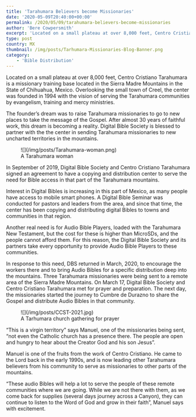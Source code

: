 ```yaml
---
title: 'Tarahumara Believers become Missionaries'
date: '2020-05-09T20:40:00+00:00'
permalink: /2020/05/09/tarahumara-believers-become-missionaries
author: 'Bere Cowpersmith'
excerpt: 'Located on a small plateau at over 8,000 feet, Centro Cristiano Tarahumara is a missionary training base located in the Sierra Madre Mountains in the State of Chihuahua, Mexico. Overlooking the small town of Creel, the center was founded in 1994 with the vision of serving the Tarahumara communities by evangelism, training and mercy ministries. The founder’s dream was to raise Tarahumara missionaries to go to new places to take the message of the Gospel. After almost 30 years of faithful work, this dream is becoming a reality...'
type: post
country: MX
thumbnail: /img/posts/Tarhumara-Missionaries-Blog-Banner.png
category:
    - 'Bible Distribution'
---
```

Located on a small plateau at over 8,000 feet, Centro Cristiano Tarahumara is a missionary training base located in the Sierra Madre Mountains in the State of Chihuahua, Mexico. Overlooking the small town of Creel, the center was founded in 1994 with the vision of serving the Tarahumara communities by evangelism, training and mercy ministries.

The founder’s dream was to raise Tarahumara missionaries to go to new places to take the message of the Gospel. After almost 30 years of faithful work, this dream is becoming a reality. Digital Bible Society is blessed to partner with the the center in sending Tarahumara missionaries to new uncharted territories in the mountains.

<figure class="wp-block-image size-full is-style-default">![](/img/posts/Tarahumara-woman.png)<figcaption>A Tarahumara woman</figcaption></figure>In September of 2019, Digital Bible Society and Centro Cristiano Tarahumara signed an agreement to have a copying and distribution center to serve the need for Bible access in that part of the Tarahumara mountains.

Interest in Digital Bibles is increasing in this part of Mexico, as many people have access to mobile smart phones. A Digital Bible Seminar was conducted for pastors and leaders from the area, and since that time, the center has been copying and distributing digital Bibles to towns and communities in that region.

Another real need is for Audio Bible Players, loaded with the Tarahumara New Testament, but the cost for these is higher than MicroSDs, and the people cannot afford them. For this reason, the Digital Bible Society and its partners take every opportunity to provide Audio Bible Players to these communities.

In response to this need, DBS returned in March, 2020, to encourage the workers there and to bring Audio Bibles for a specific distribution deep into the mountains. Three Tarahumara missionaries were being sent to a remote area of the Sierra Madre Mountains. On March 17, Digital Bible Society and Centro Cristiano Tarahumara met for prayer and preparation. The next day, the missionaries started the journey to Cumbre de Durazno to share the Gospel and distribute Audio Bibles in that community.

<figure class="wp-block-image size-large is-style-default">![](/img/posts/CCST-2021.jpg)<figcaption>A Tarhumara church gathering for prayer</figcaption></figure>“This is a virgin territory” says Manuel, one of the missionaries being sent, “not even the Catholic church has a presence there. The people are open and hungry to hear about the Creator God and his son Jesus”.

Manuel is one of the fruits from the work of Centro Cristiano. He came to the Lord back in the early 1990s, and is now leading other Tarahumara believers from his community to serve as missionaries to other parts of the mountains.

“These audio Bibles will help a lot to serve the people of these remote communities where we are going. While we are not there with them, as we come back for supplies (several days journey across a Canyon), they can continue to listen to the Word of God and grow in their faith”, Manuel says with excitement.